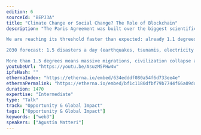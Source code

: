 ```yaml
---
edition: 6
sourceId: "BEPJ3A"
title: "Climate Change or Social Change? The Role of Blockchain"
description: "The Paris Agreement was built over the biggest scientific consensus in the history of Humankind.

We are reaching its threshold faster than expected: already 1.1 degrees above pre-industrial levels and counting.

2030 forecast: 1.5 disasters a day (earthquakes, tsunamis, electricity infrastructure loss: no internet- no blockchain)

More than 1.5 degrees means massive migrations, civilization collapse and potential extinction…."
youtubeUrl: "https://youtu.be/AsuzM5PHw4w"
ipfsHash: ""
ethernaIndex: "https://etherna.io/embed/634edddf080a54f6d733ee4e"
ethernaPermalink: "https://etherna.io/embed/bf1c1180dfbf79b7744f66a09dd5672fb136ebe786654a3c094d3e65ef02beae"
duration: 1470
expertise: "Intermediate"
type: "Talk"
track: "Opportunity & Global Impact"
tags: ["Opportunity & Global Impact"]
keywords: ["web3"]
speakers: ["Agustín Matteri"]
---
```

